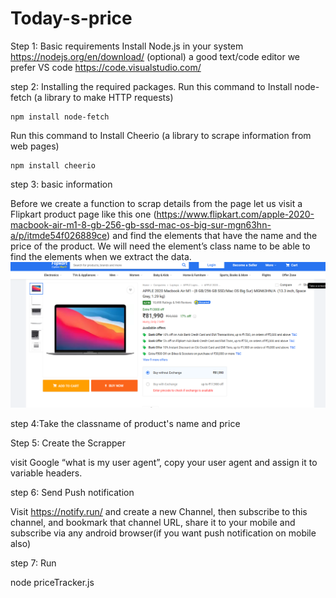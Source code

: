 # Today-s-price 

Step 1: Basic requirements
Install Node.js in your system
https://nodejs.org/en/download/
(optional) a good text/code editor we prefer VS code
https://code.visualstudio.com/

step 2: Installing the required packages.
Run this command to Install node-fetch (a library to make HTTP requests)

    npm install node-fetch

Run this command to Install Cheerio (a library to scrape information from web pages)

    npm install cheerio

step 3: basic information

Before we create a function to scrap details from the page let us visit a Flipkart product page like this one (https://www.flipkart.com/apple-2020-macbook-air-m1-8-gb-256-gb-ssd-mac-os-big-sur-mgn63hn-a/p/itmde54f026889ce) and find the elements that have the name and the price of the product. We will need the element’s class name to be able to find the elements when we extract the data.
![App Name](product.png)

step 4:Take the classname of product's name and price

Step 5: Create the Scrapper

visit Google “what is my user agent”, copy your user agent and assign it to variable headers.

step 6: Send Push notification

Visit https://notify.run/ and create a new Channel, then subscribe to this channel, and bookmark that channel URL, share it to your mobile and subscribe via any android browser(if you want push notification on mobile also)

step 7: Run

node priceTracker.js
